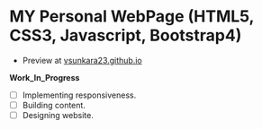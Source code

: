 # MY Personal WebPage (HTML5, CSS3, Javascript, Bootstrap4)

* Preview at <a href="https://vsunkara23.github.io" target="_blank">vsunkara23.github.io</a>


**Work_In_Progress** 
- [ ] Implementing responsiveness.
- [ ] Building content. 
- [ ] Designing website.
